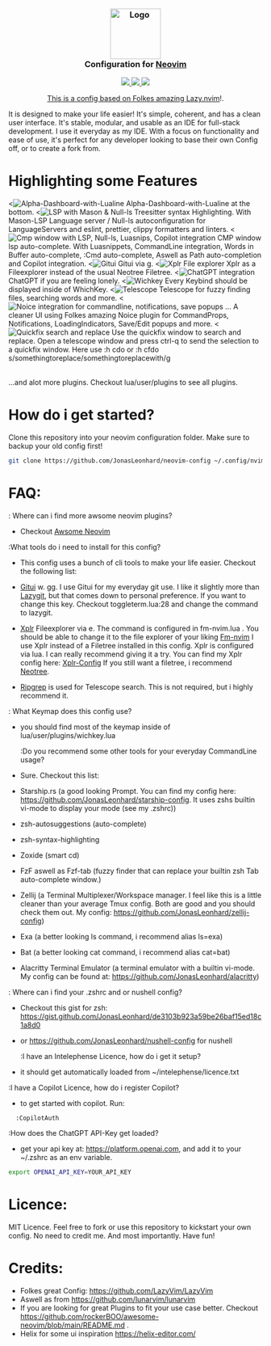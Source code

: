 <!-- panvimdoc-ignore-start -->

<h3 align="center">
    <img src="https://raw.githubusercontent.com/neovim/neovim.github.io/master/logos/neovim-logo-300x87.png" width="100" alt="Logo"/><br/>
    Configuration for <a href="https://github.com/neovim/neovim"></a><a href="https://github.com/vim/vim">Neovim</a>
</h3>

<p align="center">
    <a href="https://github.com/JonasLeonhard/neovim-config/stargazers"><img src="https://shields.io/badge/stars-0-green?style=flat-square&logo=statuspal" />
    <a href="https://github.com/JonasLeonhard/neovim-config/issues"><img src="https://shields.io/badge/issues-0-green?style=flat-square&logo=github" />
    <a href="graphs"><img src="https://shields.io/badge/contributors-0-green?style=flat-square&logo=github" />
</p>

<p align="center">
This is a config based on Folkes amazing <a href="https://github.com/folke/lazy.nvim">Lazy.nvim</a>!.

It is designed to make your life easier! It's simple, coherent, and has a clean user interface. It's stable, modular, and usable
as an IDE for full-stack development. I use it everyday as my IDE.
With a focus on functionality and ease of use, it's perfect for any developer looking to base their own Config off, or to create a fork from.

</p>

# Highlighting some Features

<![Alpha-Dashboard-with-Lualine](./assets/Dashboard.png)
Alpha-Dashboard-with-Lualine at the bottom.
<![LSP with Mason & Null-ls](./assets/Hov.png)
Treesitter syntax Highlighting. With Mason-LSP Language server / Null-ls autoconfiguration for LanguageServers and eslint, prettier, clippy formatters and linters.
<![Cmp window with LSP, Null-ls, Luasnips, Copilot integration](./assets/Cmp.png)
CMP window lsp auto-complete. With Luasnippets, CommandLine integration, Words in Buffer auto-complete, :Cmd auto-complete, Aswell as Path auto-completion and Copilot integration.
<![Gitui](./assets/Gitui.png)
Gitui via <leader>g.
<![Xplr File explorer](./assets/Xplr.png)
Xplr as a Fileexplorer instead of the usual Neotree Filetree.
<![ChatGPT integration](./assets/ChatGPT.png)
ChatGPT if you are feeling lonely.
<![Wichkey](./assets/Wichkey.png)
Every Keybind should be displayed inside of WhichKey.
<![Telescope](./assets/telescope.png)
Telescope for fuzzy finding files, searching words and more.
<![Noice integration for commandline, notifications, save popups ...](./assets/Noice.png)
A cleaner UI using Folkes amazing Noice plugin for CommandProps, Notifications, LoadingIndicators, Save/Edit popups and more.
<![Quickfix search and replace](./assets/Quickfix.png)
Use the quickfix window to search and replace. Open a telescope window and press ctrl-q to send the selection to
a quickfix window. Here use :h cdo or :h cfdo s/somethingtoreplace/somethingtoreplacewith/g

<br/>
...and alot more plugins. Checkout lua/user/plugins to see all plugins.

# How do i get started?

Clone this repository into your neovim configuration folder. Make sure to backup your old config first!

```bash
git clone https://github.com/JonasLeonhard/neovim-config ~/.config/nvim
```

# FAQ:

: Where can i find more awsome neovim plugins?

- Checkout <a href="https://github.com/rockerBOO/awesome-neovim/tree/main">Awsome Neovim</a>

:What tools do i need to install for this config?

- This config uses a bunch of cli tools to make your life easier.
  Checkout the following list:

- <a href="https://github.com/extrawurst/gitui">Gitui</a> w. <leader>gg.
  I use Gitui for my everyday git use. I like it slightly more than <a href="https://github.com/jesseduffield/lazygit">Lazygit</a>, but that comes down to personal preference. If you want
  to change this key. Checkout toggleterm.lua:28 and change the command to lazygit.

- <a href="https://github.com/sayanarijit/xplr">Xplr</a> Fileexplorer via <leader>e.
  The command is configured in fm-nvim.lua . You should be able to change it to the file explorer of your liking <a href="https://github.com/JonasLeonhard/fm-nvim">Fm-nvim</a>
  I use Xplr instead of a Filetree installed in this config. Xplr is configured via lua. I can really recommend giving it a try.
  You can find my Xplr config here:
  <a href="https://github.com/JonasLeonhard/xplr-config">Xplr-Config</a>
  If you still want a filetree, i recommend <a href="https://github.com/nvim-neo-tree/neo-tree.nvim">Neotree</a>.

- <a href="https://github.com/BurntSushi/ripgrep">Ripgrep</a> is used for Telescope search. This is not required, but i highly recommend it.

: What Keymap does this config use?

- you should find most of the keymap inside of lua/user/plugins/wichkey.lua

  :Do you recommend some other tools for your everyday CommandLine usage?

- Sure. Checkout this list:
- Starship.rs (a good looking Prompt. You can find my config here: https://github.com/JonasLeonhard/starship-config. It uses zshs builtin vi-mode to display your mode (see my .zshrc))
- zsh-autosuggestions (auto-complete)
- zsh-syntax-highlighting
- Zoxide (smart cd)
- FzF aswell as Fzf-tab (fuzzy finder that can replace your builtin zsh Tab auto-complete window.)
- Zellij (a Terminal Multiplexer/Workspace manager. I feel like this is a little cleaner than your average Tmux config. Both are good and you should check them out. My config: https://github.com/JonasLeonhard/zellij-config)
- Exa (a better looking ls command, i recommend alias ls=exa)
- Bat (a better looking cat command, i recommend alias cat=bat)
- Alacritty Terminal Emulator (a terminal emulator with a builtin vi-mode. My config can be found at: https://github.com/JonasLeonhard/alacritty)

: Where can i find your .zshrc and or nushell config?

- Checkout this gist for zsh: https://gist.github.com/JonasLeonhard/de3103b923a59be26baf15ed18c1a8d0
- or https://github.com/JonasLeonhard/nushell-config for nushell

  :I have an Intelephense Licence, how do i get it setup?

- it should get automatically loaded from ~/intelephense/licence.txt

:I have a Copilot Licence, how do i register Copilot?

- to get started with copilot. Run:

```
  :CopilotAuth
```

:How does the ChatGPT API-Key get loaded?

- get your api key at: https://platform.openai.com, and add it to your ~/.zshrc as an env variable.

```bash
export OPENAI_API_KEY=YOUR_API_KEY
```

# Licence:

MIT Licence. Feel free to fork or use this repository to kickstart your own config. No need to credit me. And most importantly. Have fun!

# Credits:

- Folkes great Config: https://github.com/LazyVim/LazyVim
- Aswell as from https://github.com/lunarvim/lunarvim
- If you are looking for great Plugins to fit your use case better. Checkout https://github.com/rockerBOO/awesome-neovim/blob/main/README.md .
- Helix for some ui inspiration https://helix-editor.com/
